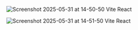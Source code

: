 
![Screenshot 2025-05-31 at 14-50-50 Vite React](https://github.com/user-attachments/assets/e11c366d-739c-46aa-8cc4-82a6f731adc6)

![Screenshot 2025-05-31 at 14-51-50 Vite React](https://github.com/user-attachments/assets/8070f7dd-54dc-4dff-bd2d-ec74fb3dfca9)
